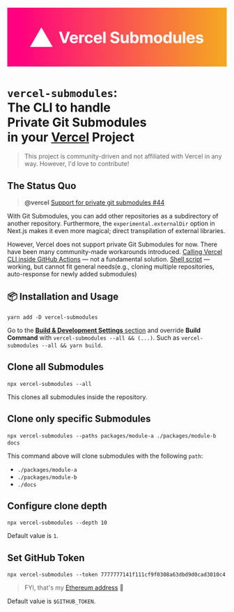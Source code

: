 ![Vercel Submodules](./vercel-submodules.svg)

<h1>
<code>vercel-submodules</code>: <br />
The CLI to handle <br />
<strong>Private Git Submodules</strong> <br />
in your <strong><a href="https://vercel.com/home">Vercel</a> Project</strong>
</h1>

> This project is community-driven and not affiliated with Vercel in any way. However, I'd love to contribute!

## The Status Quo

> **@vercel** [Support for private git submodules #44](https://github.com/orgs/vercel/discussions/44)

With Git Submodules, you can add other repositories as a subdirectory of another repository. Furthermore, the `experimental.externalDir` option in Next.js makes it even more magical; direct transpilation of external libraries.

However, Vercel does not support private Git Submodules for now. There have been many community-made workarounds introduced. [Calling Vercel CLI inside GitHub Actions](https://github.com/vercel/community/discussions/44#discussioncomment-22319) — not a fundamental solution. [Shell script](https://github.com/beeinger/vercel-private-submodule) — working, but cannot fit general needs(e.g., cloning multiple repositories, auto-response for newly added submodules)

## 📦 Installation and Usage

```
yarn add -D vercel-submodules
```

Go to the [**Build & Development Settings** section](https://vercel.com/docs/concepts/deployments/configure-a-build#build-and-development-settings) and override **Build Command** with `vercel-submodules --all && (...)`. Such as `vercel-submodules --all && yarn build`.

## Clone all Submodules

```
npx vercel-submodules --all
```

This clones all submodules inside the repository.

## Clone only specific Submodules

```
npx vercel-submodules --paths packages/module-a ./packages/module-b docs
```

This command above will clone submodules with the following `path`:

- `./packages/module-a`
- `./packages/module-b`
- `./docs`

## Configure clone depth

```
npx vercel-submodules --depth 10
```

Default value is `1`.

## Set GitHub Token

```
npx vercel-submodules --token 7777777141f111cf9f0308a63dbd9d0cad3010c4
```

> FYI, that's my [Ethereum address](https://etherscan.io/enslookup-search?search=junhoyeo.eth) 💎

Default value is `$GITHUB_TOKEN`.
